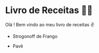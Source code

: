 # Livro de Receitas :man_cook:

Olá ! Bem vindo ao meu livro de receitas :v:

-  Strogonoff de Frango

- Pavê

